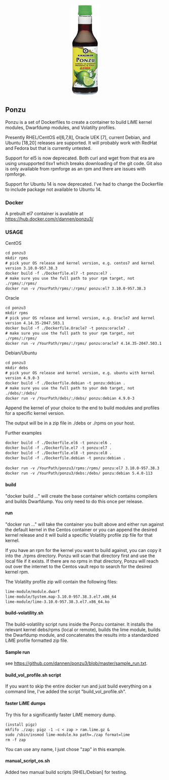 <center><img src="ponzu.jpg"></center>

## Ponzu

Ponzu is a set of Dockerfiles to create a container to build LiME kernel modules, Dwarfdump modules, and Volatilty profiles.

Presently RHEL/CentOS el[6,7,8], Oracle UEK [7], current Debian, and Ubuntu [18,20] releases are supported.
It will probably work with RedHat and Fedora but that is currently untested.

Support for el5 is now deprecated. Both curl and wget from that era are using unsupported tlsv1 which breaks downloading
of the git code. Git also is only available from rpmforge as an rpm and there are issues with rpmforge.

Support for Ubuntu 14 is now deprecated.  I've had to change the Dockerfile to include package not available to Ubuntu 14.


### Docker

A prebuilt el7 container is available at https://hub.docker.com/r/dannen/ponzu3/

### USAGE

CentOS
```
cd ponzu3
mkdir rpms
# pick your OS release and kernel version, e.g. centos7 and kernel version 3.10.0-957.38.3
docker build -f ./Dockerfile.el7 -t ponzu:el7 .
# make sure you use the full path to your rpm target, not ./rpms/:/rpms/
docker run -v /YourPath/rpms/:/rpms/ ponzu:el7 3.10.0-957.38.3
```

Oracle
```
cd ponzu3
mkdir rpms
# pick your OS release and kernel version, e.g. Oracle7 and kernel version 4.14.35-2047.503.1
docker build -f ./Dockerfile.Oracle7 -t ponzu:oracle7 .
# make sure you use the full path to your rpm target, not ./rpms/:/rpms/
docker run -v /YourPath/rpms/:/rpms/ ponzu:oracle7 4.14.35-2047.503.1
```


Debian/Ubuntu
```
cd ponzu3
mkdir debs
# pick your OS release and kernel version, e.g. ubuntu with kernel version 4.9.0-3
docker build -f ./Dockerfile.debian -t ponzu:debian .
# make sure you use the full path to your deb target, not ./debs/:/debs/
docker run -v /YourPath/debs/:/debs/ ponzu:debian 4.9.0-3
```


Append the kernel of your choice to the end to build modules and profiles for a specific kernel version.

The output will be in a zip file in ./debs or ./rpms on your host.


Further examples
```
docker build -f ./Dockerfile.el6 -t ponzu:el6 .
docker build -f ./Dockerfile.el7 -t ponzu:el7 .
docker build -f ./Dockerfile.el8 -t ponzu:el8 .
docker build -f ./Dockerfile.debian -t ponzu:debian .

docker run -v /YourPath/ponzu3/rpms:/rpms/ ponzu:el7 3.10.0-957.38.3
docker run -v /YourPath/ponzu3/debs:/debs/ ponzu:debian 5.4.0-113
```

#### build
"docker build ..." will create the base container which contains compilers and builds Dwarfdump.  You only need to do this once per release.

#### run
"docker run ..." will take the container you built above and either run against the default kernel in the Centos container or you can append the desired kernel release and it will build a specific Volatilty profile zip file for that kernel.

If you have an rpm for the kernel you want to build against, you can copy it into the ./rpms directory.  Ponzu will scan that directory first and use the local file if it exists.  If there are no rpms in that directory, Ponzu will reach out over the internet to the Centos vault repo to search for the desired kernel rpm.


The Volatilty profile zip will contain the following files:

```
lime-module/module.dwarf
lime-module/System.map-3.10.0-957.38.3.el7.x86_64
lime-module/lime-3.10.0-957.38.3.el7.x86_64.ko
```

#### build-volatility.sh

The build-volatility script runs inside the Ponzu container.  It installs the relevant kernel debs/rpms (local or remote), builds the lime module, builds the Dwarfdump module, and concatenates the results into a standardized LiME profile formatted zip file.



#### Sample run

see https://github.com/dannen/ponzu3/blob/master/sample_run.txt.


#### build_vol_profile.sh script

If you want to skip the entire docker run and just build everything on a command line, I've added the script "build_vol_profile.sh".

#### faster LiME dumps

Try this for a significantly faster LiME memory dump.

```
(install pigz)
mkfifo ./zap; pigz -1 -c < zap > ram.lime.gz &
sudo /sbin/insmod lime-module.ko path=./zap format=lime
rm -f zap
```

You can use any name, I just chose "zap" in this example.

#### manual_script_os.sh

Added two manual build scripts [RHEL/Debian] for testing.
